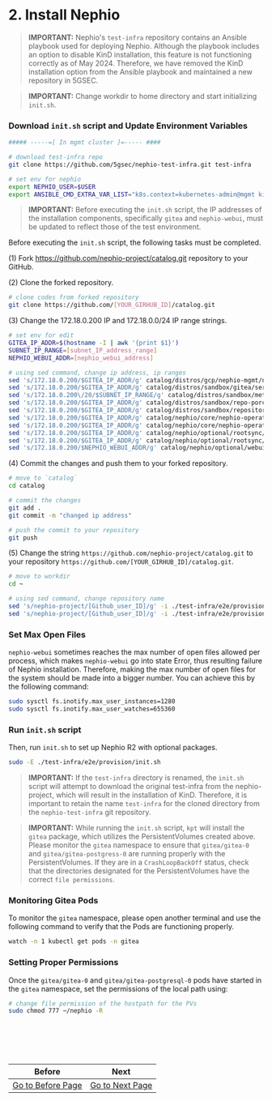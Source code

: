 # 2. Install Nephio

> **IMPORTANT:** Nephio's `test-infra` repository contains an Ansible playbook used for deploying Nephio. Although the playbook includes an option to disable KinD installation, this feature is not functioning correctly as of May 2024. Therefore, we have removed the KinD installation option from the Ansible playbook and maintained a new repository in 5GSEC.

> **IMPORTANT:** Change workdir to home directory and start initializing `init.sh`.

### Download `init.sh` script and Update Environment Variables

```bash
##### -----=[ In mgmt cluster ]=----- ####

# download test-infra repo
git clone https://github.com/5gsec/nephio-test-infra.git test-infra

# set env for nephio
export NEPHIO_USER=$USER
export ANSIBLE_CMD_EXTRA_VAR_LIST="k8s.context=kubernetes-admin@mgmt kind.enabled=false host_min_vcpu=4 host_min_cpu_ram=8"
```

> **IMPORTANT:** Before executing the `init.sh` script, the IP addresses of the installation components, specifically `gitea` and `nephio-webui`, must be updated to reflect those of the test environment.

Before executing the `init.sh` script, the following tasks must be completed.

(1) Fork https://github.com/nephio-project/catalog.git repository to your GitHub.

(2) Clone the forked repository.

```bash
# clone codes from forked repository
git clone https://github.com/[YOUR_GIRHUB_ID]/catalog.git
```

(3) Change the 172.18.0.200 IP and 172.18.0.0/24 IP range strings.

```bash
# set env for edit
GITEA_IP_ADDR=$(hostname -I | awk '{print $1}')
SUBNET_IP_RANGE=[subnet_IP_address_range]
NEPHIO_WEBUI_ADDR=[nephio_webui_address]

# using sed command, change ip address, ip ranges
sed 's/172.18.0.200/$GITEA_IP_ADDR/g' catalog/distros/gcp/nephio-mgmt/nephio-controllers/app/deployment-token-controller.yaml
sed 's/172.18.0.200/$GITEA_IP_ADDR/g' catalog/distros/sandbox/gitea/service-gitea.yaml
sed 's/172.18.0.200\/20/$SUBNET_IP_RANGE/g' catalog/distros/sandbox/metallb-sandbox-config/ipaddresspool.yaml
sed 's/172.18.0.200/$GITEA_IP_ADDR/g' catalog/distros/sandbox/repo-porch.yaml
sed 's/172.18.0.200/$GITEA_IP_ADDR/g' catalog/distros/sandbox/repository/set-values.yaml
sed 's/172.18.0.200/$GITEA_IP_ADDR/g' catalog/nephio/core/nephio-operator/app/controller/deployment-controller.yaml
sed 's/172.18.0.200/$GITEA_IP_ADDR/g' catalog/nephio/core/nephio-operator/app/controller/deployment-token-controller.yaml
sed 's/172.18.0.200/$GITEA_IP_ADDR/g' catalog/nephio/optional/rootsync/rootsync.yaml
sed 's/172.18.0.200/$GITEA_IP_ADDR/g' catalog/nephio/optional/rootsync/set-values.yaml
sed 's/172.18.0.200/$NEPHIO_WEBUI_ADDR/g' catalog/nephio/optional/webui/service.yaml
```

(4) Commit the changes and push them to your forked repository.

```bash
# move to `catalog`
cd catalog

# commit the changes
git add .
git commit -m "changed ip address"

# push the commit to your repository
git push
```

(5) Change the string `https://github.com/nephio-project/catalog.git` to your repository `https://github.com/[YOUR_GIRHUB_ID]/catalog.git`.

```bash
# move to workdir
cd ~

# using sed command, change repository name
sed 's/nephio-project/[Github_user_ID]/g' -i ./test-infra/e2e/provision/playbooks/roles/bootstrap/defaults/main.yml
sed 's/nephio-project/[Github_user_ID]/g' -i ./test-infra/e2e/provision/playbooks/roles/install/defaults/main.yml
```

### Set Max Open Files
`nephio-webui` sometimes reaches the max number of open files allowed per process, which makes `nephio-webui` go into state Error, thus resulting failure of Nephio installation. Therefore, making the max number of open files for the system should be made into a bigger number. You can achieve this by the following command:
```bash
sudo sysctl fs.inotify.max_user_instances=1280
sudo sysctl fs.inotify.max_user_watches=655360
```

### Run `init.sh` script

Then, run `init.sh` to set up Nephio R2 with optional packages.

```bash
sudo -E ./test-infra/e2e/provision/init.sh
```

> **IMPORTANT:** If the `test-infra` directory is renamed, the `init.sh` script will attempt to download the original test-infra from the nephio-project, which will result in the installation of KinD. Therefore, it is important to retain the name `test-infra` for the cloned directory from the `nephio-test-infra` git repository.

> **IMPORTANT:** While running the `init.sh` script, `kpt` will install the `gitea` package, which utilizes the PersistentVolumes created above. Please monitor the `gitea` namespace to ensure that `gitea/gitea-0` and `gitea/gitea-postgress-0` are running properly with the PersistentVolumes. If they are in a `CrashLoopBackOff` status, check that the directories designated for the PersistentVolumes have the correct `file permissions`.

### Monitoring Gitea Pods

To monitor the `gitea` namespace, please open another terminal and use the following command to verify that the Pods are functioning properly.

```bash
watch -n 1 kubectl get pods -n gitea
```

### Setting Proper Permissions

Once the `gitea/gitea-0` and `gitea/gitea-postgresql-0` pods have started in the `gitea` namespace, set the permissions of the local path using:

```bash
# change file permission of the hostpath for the PVs
sudo chmod 777 ~/nephio -R 
```

<br></br>
---
|Before|Next|
|--|--|
|[ Go to Before Page](1_prerequsites.md) | [ Go to Next Page ](3_add_k8s_clusters_to_nephio.md)|
